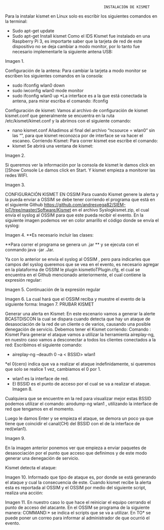 
                                                 INSTALACIÓN DE KISMET
                                                  
 Para la instalar kismet en Linux solo es escribir los siguientes comandos en la terminal:
-	Sudo apt-get update
-	Sudo apt-get Install kismet
Como el IDS Kismet fue instalado en una Raspberry Pi 3, es importarte saber que la tarjeta de red de este dispositivo no se deja cambiar a modo monitor, por lo tanto fue necesario implementarle la siguiente antena USB:

Imagen 1.
 
Configuración de la antena: Para cambiar la tarjeta a modo monitor se escriben los siguientes comandos en la consola:
-  sudo ifconfig wlan0 down
-  sudo iwconfig wlan0 mode monitor
-  sudo ifconfig wlan0 up
*La interface es a la que está conectada la antena, para mirar escriba el comando: ifconfig

Configuración de kismet:
Vamos al archivo de configuración de kismet  kismet.conf que generalmente se encuentra en la ruta /etc/kismet/kimet.conf y la abrimos con el siguiente comando:
-	nano kismet.conf
Añadimos al final del archivo “ncsource = wlan0” sin las “”, para que kismet reconozca por de interface se va hacer el escaneo.
Corriendo Kismet:
Para correr kismet ese escribe el comando:
-	kismet
Se abrirá una ventana de kismet:
 
Imagen 2.

Si queremos ver la información por la consola de kismet le damos click en []Show Console 
Le damos click en Start.
Y kismet empieza a monitorer las redes WIFI. 
 
Imagen 3.

CONFIGURACIÓN KISMET EN OSSIM
Para cuando Kismet genere la alerta y la pueda enviar a OSSIM se debe tener corriendo el programa que está en el siguiente Github https://github.com/andresvega82/SIEM-IoT/tree/master/Software/Kismet
en el archivo Syslogkismet.zip,  el cual envía el syslog al OSSIM para que este pueda recibir el evento.
En la siguiente imagen podemos ver en color amarillo el código donde se envía el syslog: 
 
Imagen 4.
**Es necesario incluir las clases:
 
**Para correr el programa se genera un .jar
** y se ejecuta con el conmando java -jar <el nombre del archivo >.Jar.

Ya con lo anterior se envía el syslog al OSSIM , pero para indicarles que campos del syslog queremos que se vea en el evento, es necesario agregar en la plataforma de OSSIM le plugin kismetIoTPlugin.cfg, el cual se encuentra en el Github mencionado anteriormente, el cual contiene la expresión regular:
 
Imagen 5.
Continuación de la expresión regular
 
Imagen 6.
La cual hará que el OSSIM reciba y muestre el evento de la siguiente forma:
Imagen 7.
PRUBAR KISMET

Generar una alerta en Kismet:
En este escenario vamos a generar la alerte BCASTDISCON la cual se dispara cuando detecta que hay un ataque de desasociación de la red de un cliente o de varios, causando una posible denegación de servicio.
Debemos tener el Kismet corriendo:
Comando : Kismet
Para generar el ataque vamos a utilizar la herramienta aireplay-ng, en nuestro caso vamos a desconectar a todos los clientes conectados a la red:
Escribimos el siguiente comando:
-	aireplay-ng –deauth 0 –a < BSSID> wlan1

*el 0(cero) indica que va a realizar el ataque indefinidamente, si queremos que solo se realice 1 vez, cambiamos el 0 por 1.
* wlan1 es la interface de red.
* El BSSID es el punto de acceso por el cual se va a realizar el ataque.
 Imagen 8.

Cualquiera que se encuentre en la red para visualizar mejor estas BSSID podemos utilizar el comando: airodump-ng wlan1
, utilizando la interface de red que tengamos en el momento.

Luego le damos Enter y se empieza el ataque, se demora un poco ya que tiene que coincidir el canal(CH) del BSSID con el de la interface de red(wlan1). 
 
Imagen 9.

En la imagen anterior ponemos ver que empieza a enviar paquetes de desasociación por el punto que acceso que definimos y de este modo generar una denegación de servicio.

Kismet detecta el ataque:
 
Imagen 10.
Informado que tipo de ataque es, por donde se está generando el ataque y cual la consecuencia de este.
Cuando kismet recibe la alerta esta es reportada al OSSIM y el OSSIM por medio del siguiente script, realiza una acción:
 
Imagen 11.
En nuestro caso lo que hace el reiniciar el equipo cerrando el punto de acceso del atacante. En el OSSIM se programa de la siguiente manera:
 COMMAND:* se indica el scripts que se va a utilizar.
En TO* se puede poner un correo para informar al administrador de que ocurrió el evento.

